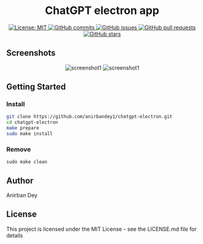 <h1 align="center"> ChatGPT electron app </h1> 

<p align="center">
  <a href="https://opensource.org/licenses/MIT">
    <img alt="License: MIT" src="https://img.shields.io/badge/License-MIT-blue.svg">
  </a>

  <a href="https://github.com/anirbandey1/chatgpt-electron/commits/master">
    <img alt="GitHub commits" src="https://img.shields.io/github/commit-activity/y/anirbandey1/chatgpt-electron?color=red&label=commits">
  </a>

  <a href="https://github.com/anirbandey1/chatgpt-electron/issues">
    <img alt="GitHub issues" src="https://img.shields.io/github/issues/anirbandey1/chatgpt-electron?color=important">
  </a>
  <a href="https://github.com/anirbandey1/chatgpt-electron/pulls">
    <img alt="GitHub pull requests" src="https://img.shields.io/github/issues-pr/anirbandey1/chatgpt-electron?color=blueviolet">
  </a>

  <a href="https://github.com/anirbandey1/chatgpt-electron/stargazers">
    <img alt="GitHub stars" src="https://img.shields.io/github/stars/anirbandey1/chatgpt-electron?style=social">
  </a>

</p>

## Screenshots
<div align="center" style=""> 

  <img alt="screenshot1" style="max-width:40vw;" src="https://anirbandey1.github.io/assets/chatgpt-electron/screenshots/screenshot1.png">
  <img alt="screenshot1" style="max-width:40vw;" src="https://anirbandey1.github.io/assets/chatgpt-electron/screenshots/screenshot2.png">

</div>

## Getting Started

### Install

```sh
git clone https://github.com/anirbandey1/chatgpt-electron.git
cd chatgpt-electron
make prepare
sudo make install
```

### Remove
```
sudo make clean
```


## Author

<a href = "https://anirbandey1.github.io/site" style="text-decoration: none; color: inherit;">Anirban Dey</a>

## License

This project is licensed under the MIT License - see the LICENSE.md file for details





